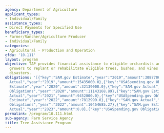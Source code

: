 ```yaml
---
agency: Department of Agriculture
applicant_types:
- Individual/Family
assistance_types:
- Direct Payments for Specified Use
beneficiary_types:
- Farmer/Rancher/Agriculture Producer
- Individual/Family
categories:
- Agricultural - Production and Operation
cfda: '10.111'
layout: program
objective: TAP provides financial assistance to eligible orchardists and nursery tree
  growers to replant or rehabilitate eligible trees, bushes, and vines lost by natural
  disasters.
obligations: '[{"key":"SAM.gov Estimate","year":"2019","amount":30877000.0},{"key":"SAM.gov
  Actual","year":"2019","amount":15435000.0},{"key":"USASpending.gov Obligations","year":"2019","amount":13586265.43},{"key":"SAM.gov
  Estimate","year":"2020","amount":32139000.0},{"key":"SAM.gov Actual","year":"2020","amount":54254000.0},{"key":"USASpending.gov
  Obligations","year":"2020","amount":11143168.89},{"key":"SAM.gov Estimate","year":"2021","amount":9147000.0},{"key":"SAM.gov
  Actual","year":"2021","amount":9452000.0},{"key":"USASpending.gov Obligations","year":"2021","amount":9825434.95},{"key":"SAM.gov
  Estimate","year":"2022","amount":7812999.0},{"key":"SAM.gov Actual","year":"2022","amount":11173869.0},{"key":"USASpending.gov
  Obligations","year":"2022","amount":10454685.27},{"key":"SAM.gov Estimate","year":"2023","amount":11390000.0},{"key":"SAM.gov
  Actual","year":"2023","amount":0.0},{"key":"USASpending.gov Obligations","year":"2023","amount":10102355.76}]'
permalink: /program/10.111.html
sub-agency: Farm Service Agency
title: Tree Assistance Program
---
```

